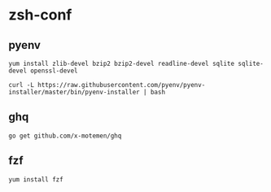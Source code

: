 # zsh-conf

## pyenv
```
yum install zlib-devel bzip2 bzip2-devel readline-devel sqlite sqlite-devel openssl-devel
```
```
curl -L https://raw.githubusercontent.com/pyenv/pyenv-installer/master/bin/pyenv-installer | bash
```

## ghq
```
go get github.com/x-motemen/ghq
```

## fzf
```
yum install fzf
```
